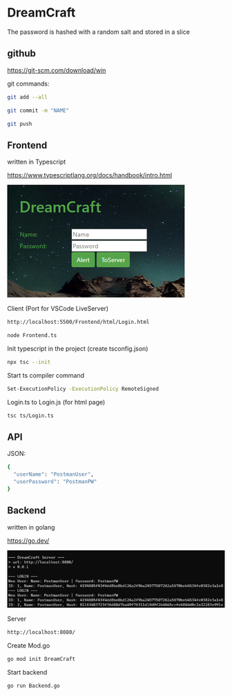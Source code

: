 # DreamCraft

The password is hashed with a random salt and stored in a slice


## github

https://git-scm.com/download/win

git commands:

```bash
git add --all
```

```bash
git commit -m "NAME"
```

```bash
git push
```


## Frontend

written in Typescript

https://www.typescriptlang.org/docs/handbook/intro.html

![LoginScreen](/Frontend/images/DreamCraft_LoginScreen.png)

Client (Port for VSCode LiveServer)

```bash
http://localhost:5500/Frontend/html/Login.html
```

```bash
node Frontend.ts
```

Init typescript in the project (create tsconfig.json)

```bash
npx tsc --init
```

Start ts compiler command

```bash
Set-ExecutionPolicy -ExecutionPolicy RemoteSigned
```

Login.ts to Login.js (for html page)

```bash
tsc ts/Login.ts
```


## API

JSON:

```bash
{
  "userName": "PostmanUser",
  "userPassword": "PostmanPW"
}
```


## Backend

written in golang

https://go.dev/

![ServerConsoleScreen](/Frontend/images/DreamCraft_Server.png)

Server

```bash
http://localhost:8080/
```

Create Mod.go

```bash
go mod init DreamCraft
```

Start backend

```bash
go run Backend.go
```




